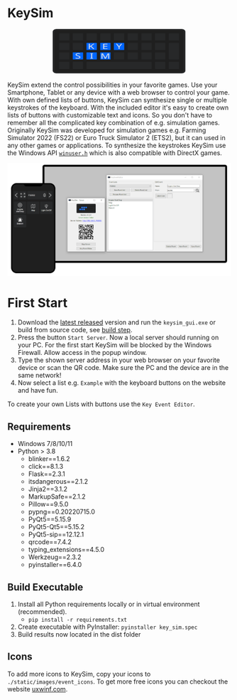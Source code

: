 # KeySim

<p align="center">
  <img width="300" height="100" src="static/images/system_icons/keysim_icon_big.svg">
</p>

KeySim extend the control possibilities in your favorite games. Use your Smartphone, Tablet or any device with a web browser to control your game. With own defined lists of buttons, KeySim can synthesize single or multiple keystrokes of the keyboard. With the included editor it's easy to create own lists of buttons with customizable text and icons. So you don't have to remember all the complicated key combination of e.g. simulation games. Originally KeySim was developed for simulation games e.g. Farming Simulator 2022 (FS22) or Euro Truck Simulator 2 (ETS2), but it can used in any other games or applications. To synthesize the keystrokes KeySim use the Windows API [`winuser.h`](https://learn.microsoft.com/en-us/windows/win32/api/winuser/) which is also compatible with DirectX games.

<p align="center">
  <img width="1024" src="static/images/github/key_sim_mockup.png">
</p>

# First Start

1. Download the [latest released](releases/latest) version and run the `keysim_gui.exe` or build from source code, see [build step](#build-executable).
2. Press the button `Start Server`. Now a local server should running on your PC. For the first start KeySim will be blocked by the Windows Firewall. Allow access in the popup window.
3. Type the shown server address in your web browser on your favorite device or scan the QR code. Make sure the PC and the device are in the same network!
4. Now select a list e.g. `Example` with the keyboard buttons on the website and have fun.

To create your own Lists with buttons use the `Key Event Editor`.

## Requirements

* Windows 7/8/10/11
* Python > 3.8
    * blinker==1.6.2
    * click==8.1.3
    * Flask==2.3.1
    * itsdangerous==2.1.2
    * Jinja2==3.1.2
    * MarkupSafe==2.1.2
    * Pillow==9.5.0
    * pypng==0.20220715.0
    * PyQt5==5.15.9
    * PyQt5-Qt5==5.15.2
    * PyQt5-sip==12.12.1
    * qrcode==7.4.2
    * typing_extensions==4.5.0
    * Werkzeug==2.3.2
    * pyinstaller==6.4.0

## Build Executable

1. Install all Python requirements locally or in virtual environment (recommended).
    * `pip install -r requirements.txt`
2. Create executable with PyInstaller: `pyinstaller key_sim.spec`
3. Build results now located in the dist folder

## Icons

To add more icons to KeySim, copy your icons to `./static/images/event_icons`. To get more free icons you can checkout the website [uxwinf.com](https://uxwing.com).
